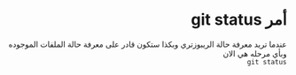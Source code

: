 ﻿<div dir = rtl >

# أمر git status 

عندما تريد معرفة حالة الريبوزتري وبكذا ستكون قادر على معرفة حالة الملفات الموجوده وبأي مرحله هي الان
<br>
`git status`

 </dir>
